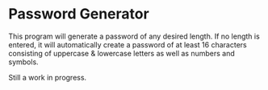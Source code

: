 # Password Generator
This program will generate a password of any desired length. If no length is entered, it will automatically
create a password of at least 16 characters consisting of uppercase & lowercase letters as well as numbers and symbols.

Still a work in progress.